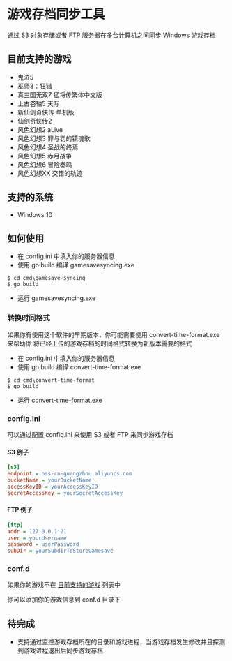 # 游戏存档同步工具

通过 S3 对象存储或者 FTP 服务器在多台计算机之间同步 Windows 游戏存档

## 目前支持的游戏

* 鬼泣5
* 巫师3：狂猎
* 真三国无双7 猛将传繁体中文版
* 上古卷轴5 天际
* 新仙剑奇侠传 单机版
* 仙剑奇侠传2
* 风色幻想2 aLive
* 风色幻想3 罪与罚的镇魂歌
* 风色幻想4 圣战的终焉
* 风色幻想5 赤月战争
* 风色幻想6 冒险奏鸣
* 风色幻想XX 交错的轨迹

## 支持的系统

* Windows 10

## 如何使用

* 在 config.ini 中填入你的服务器信息
* 使用 go build 编译 gamesavesyncing.exe
```
$ cd cmd\gamesave-syncing
$ go build
```
* 运行 gamesavesyncing.exe

### 转换时间格式
    
如果你有使用这个软件的早期版本，你可能需要使用 convert-time-format.exe 来帮助你
将已经上传的游戏存档的时间格式转换为新版本需要的格式
    
* 在 config.ini 中填入你的服务器信息
* 使用 go build 编译 convert-time-format.exe
```
$ cd cmd\convert-time-format
$ go build
```
* 运行 convert-time-format.exe

### config.ini

可以通过配置 config.ini 来使用 S3 或者 FTP 来同步游戏存档

#### S3 例子

```ini
[s3]
endpoint = oss-cn-guangzhou.aliyuncs.com
bucketName = yourBucketName
accessKeyID = yourAccessKeyID
secretAccessKey = yourSecretAccessKey
```

#### FTP 例子
```ini
[ftp]
addr = 127.0.0.1:21
user = yourUsername
password = userPassword
subDir = yourSubdirToStoreGamesave
```

### conf.d

如果你的游戏不在 [目前支持的游戏](https://github.com/chenjianlong/gamesave-sync/blob/main/README-zh_CN.md#%E7%9B%AE%E5%89%8D%E6%94%AF%E6%8C%81%E7%9A%84%E6%B8%B8%E6%88%8F) 列表中

你可以添加你的游戏信息到 conf.d 目录下

## 待完成

* 支持通过监控游戏存档所在的目录和游戏进程，当游戏存档发生修改并且探测到游戏进程退出后同步游戏存档
